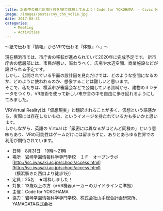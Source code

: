 ```yaml
---
title: 計画中の横浜新市庁舎をVRで体験してみよう！Code for YOKOHAMA  - Civic Hack Night Vol.16
image: /images/posts/c4y_chn_vol16.jpg
date: 2017-08-31
categories:
    - Meeting
    - Activities
---
```


〜紙で伝わる『情報』からVRで伝わる『体験』へ」〜    

現在横浜市では、市庁舎の移転が進められていて2020年に完成予定です。 新市庁舎の低層部には、市民が憩い、賑わうべく、広場や水辺空間、商業施設などが設けられる予定です。  
しかし、公開されている平面の設計図を見ただけでは、どのような空間になるのか、どのように使われるのか、想像することは難しいと思います。  
そこで、私たちは、横浜市が審議会などで公開している資料から、建物の３Ｄデータをつくり、VR技術を使って新しい市庁舎の中を自由に歩き回れるようにしてみました。  

VR(Virtual Reality)は「仮想現実」と翻訳されることが多く、仮想という語感から、実際には存在しないもの、というイメージを持たれている方も多いかと思います。  
しかしながら、英語の Virtual は「厳密には異なるがほとんど同様の」という意味もあり、VRの可能性はゲームだけには留まらずに、ありとあらゆる世界での利用が期待されています。  

* 日時　8月31日　19時～21時
* 場所　岩崎学園情報科学専門学校　１Ｆ　オープンラボ  
	[http://isc.iwasaki.ac.jp/school/access.html](http://isc.iwasaki.ac.jp/school/access.html)  
	（横浜駅きた西口より徒歩1分）  
* 定員：25名　★増枠しました！
* 対象：13歳以上の方（※VR機器メーカーのガイドラインに準拠）
* 主催：Code for YOKOHAMA
* 協力：岩崎学園情報科学専門学校、株式会社山手総合計画研究所、YAMAGATA株式会社